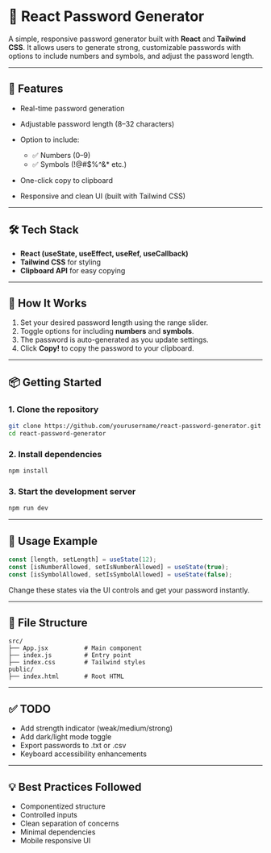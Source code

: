 # 🔐 React Password Generator

A simple, responsive password generator built with **React** and **Tailwind CSS**. It allows users to generate strong, customizable passwords with options to include numbers and symbols, and adjust the password length.

---

## 🚀 Features

* Real-time password generation
* Adjustable password length (8–32 characters)
* Option to include:

  * ✅ Numbers (0–9)
  * ✅ Symbols (!@#\$%^&\* etc.)
* One-click copy to clipboard
* Responsive and clean UI (built with Tailwind CSS)

---

## 🛠️ Tech Stack

* **React (useState, useEffect, useRef, useCallback)**
* **Tailwind CSS** for styling
* **Clipboard API** for easy copying

---

## 🧩 How It Works

1. Set your desired password length using the range slider.
2. Toggle options for including **numbers** and **symbols**.
3. The password is auto-generated as you update settings.
4. Click **Copy!** to copy the password to your clipboard.

---

## 📦 Getting Started

### 1. Clone the repository

```bash
git clone https://github.com/yourusername/react-password-generator.git
cd react-password-generator
```

### 2. Install dependencies

```bash
npm install
```

### 3. Start the development server

```bash
npm run dev
```

---

## 🧪 Usage Example

```jsx
const [length, setLength] = useState(12);
const [isNumberAllowed, setIsNumberAllowed] = useState(true);
const [isSymbolAllowed, setIsSymbolAllowed] = useState(false);
```

Change these states via the UI controls and get your password instantly.

---

## 📁 File Structure

```
src/
├── App.jsx          # Main component
├── index.js         # Entry point
├── index.css        # Tailwind styles
public/
├── index.html       # Root HTML
```

---

## ✅ TODO

* Add strength indicator (weak/medium/strong)
* Add dark/light mode toggle
* Export passwords to .txt or .csv
* Keyboard accessibility enhancements

---

## 💡 Best Practices Followed

* Componentized structure
* Controlled inputs
* Clean separation of concerns
* Minimal dependencies
* Mobile responsive UI
